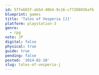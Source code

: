 ```yaml
---
id: 57fe603f-ab5d-40b4-9c16-cf7208036afb
blueprint: games
title: 'Tales of Vesperia [J]'
platform: playstation-3
genre:
  - rpg
note: JP
digital: false
physical: true
guide: true
pending: false
posted: '2014-02-10'
slug: tales-of-vesperia-j
---
```


